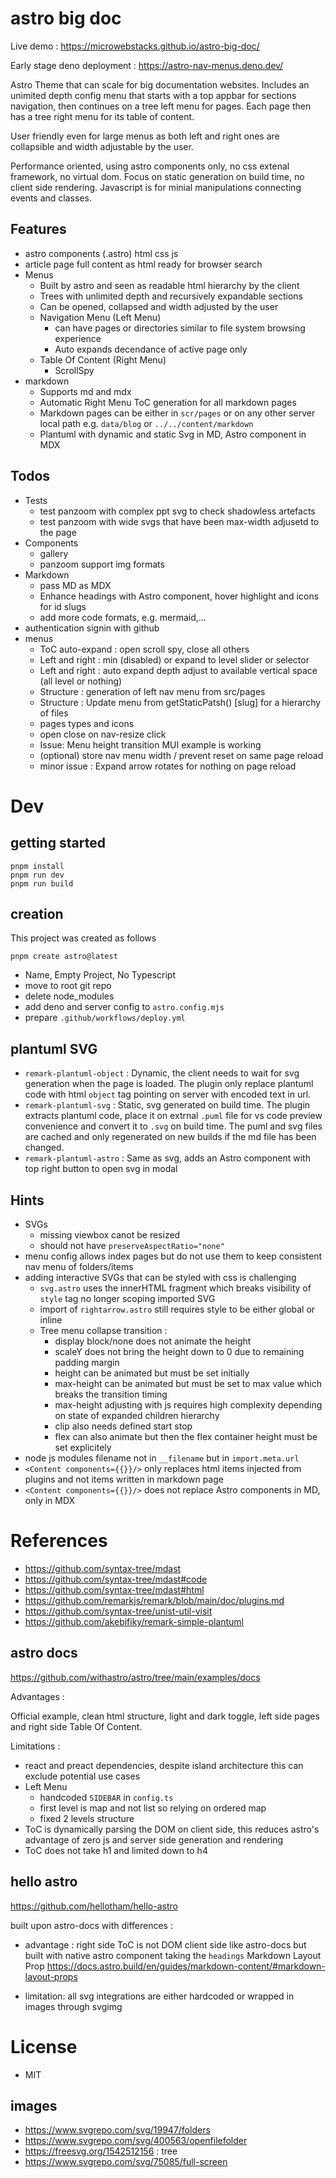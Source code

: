 # astro big doc

Live demo : https://microwebstacks.github.io/astro-big-doc/

Early stage deno deployment : https://astro-nav-menus.deno.dev/

Astro Theme that can scale for big documentation websites. Includes an unimited depth config menu that starts with a top appbar for sections navigation, then continues on a tree left  menu for pages. Each page then has a tree right menu for its table of content.

User friendly even for large menus as both left and right ones are collapsible and width adjustable by the user.

Performance oriented, using astro components only, no css extenal framework, no virtual dom. Focus on static generation on build time, no client side rendering. Javascript is for minial manipulations connecting events and classes.
## Features
- astro components (.astro) html css js
- article page full content as html ready for browser search
- Menus
  - Built by astro and seen as readable html hierarchy by the client
  - Trees with unlimited depth and recursively expandable sections
  - Can be opened, collapsed and width adjusted by the user
  - Navigation Menu (Left Menu)
    - can have pages or directories similar to file system browsing experience
    - Auto expands decendance of active page only
  - Table Of Content (Right Menu)
    - ScrollSpy
- markdown 
  - Supports md and mdx
  - Automatic Right Menu ToC generation for all markdown pages
  - Markdown pages can be either in `scr/pages` or on any other server local path e.g. `data/blog` or `../../content/markdown`
  - Plantuml with dynamic and static Svg in MD, Astro component in MDX

## Todos
- Tests
  - test panzoom with complex ppt svg to check shadowless artefacts
  - test panzoom with wide svgs that have been max-width adjusetd to the page
- Components
  - gallery
  - panzoom support img formats
- Markdown
  - pass MD as MDX
  - Enhance headings with Astro component, hover highlight and icons for id slugs
  - add more code formats, e.g. mermaid,...
- authentication signin with github
- menus
  - ToC auto-expand : open scroll spy, close all others
  - Left and right : min (disabled) or expand to level slider or selector
  - Left and right : auto expand depth adjust to available vertical space (all level or nothing)
  - Structure : generation of left nav menu from src/pages
  - Structure : Update menu from getStaticPatsh() [slug] for a hierarchy of files
  - pages types and icons
  - open close on nav-resize click
  - Issue: Menu height transition MUI example is working
  - (optional) store nav menu width / prevent reset on same page reload
  - minor issue : Expand arrow rotates for nothing on page reload

# Dev
## getting started
```
pnpm install
pnpm run dev
pnpm run build
```
## creation
This project was created as follows
```
pnpm create astro@latest
```
 - Name, Empty Project, No Typescript
 - move to root git repo
 - delete node_modules
 - add deno and server config to `astro.config.mjs`
 - prepare `.github/workflows/deploy.yml`

## plantuml SVG
* `remark-plantuml-object` : Dynamic, the client needs to wait for svg generation when the page is loaded. The plugin only replace plantuml code with html `object` tag pointing on server with encoded text in url.
* `remark-plantuml-svg` : Static, svg generated on build time. The plugin extracts plantuml code, place it on extrnal `.puml` file for vs code preview convenience and convert it to `.svg` on build time. The puml and svg files are cached and only regenerated on new builds if the md file has been changed.
* `remark-plantuml-astro` : Same as svg, adds an Astro component with top right button to open svg in modal


## Hints
- SVGs
  - missing viewbox canot be resized
  - should not have `preserveAspectRatio="none"`
- menu config allows index pages but do not use them to keep consistent nav menu of folders/items
- adding interactive SVGs that can be styled with css is challenging
  - `svg.astro` uses the innerHTML fragment which breaks visibility of `style` tag no longer scoping imported SVG
  - import of `rightarrow.astro` still requires style to be either global or inline
  - Tree menu collapse transition :
    - display block/none does not animate the height
    - scaleY does not bring the height down to 0 due to remaining padding margin
    - height can be animated but must be set initially
    - max-height can be animated but must be set to max value which breaks the transition timing
    - max-height adjusting with js requires high complexity depending on state of expanded children hierarchy
    - clip also needs defined start stop
    - flex can also animate but then the flex container height must be set explicitely
- node js modules filename not in `__filename` but in `import.meta.url`
- `<Content components={{}}/>` only replaces html items injected from plugins and not items written in markdown page
- `<Content components={{}}/>` does not replace Astro components in MD, only in MDX

# References
* https://github.com/syntax-tree/mdast
* https://github.com/syntax-tree/mdast#code
* https://github.com/syntax-tree/mdast#html
* https://github.com/remarkjs/remark/blob/main/doc/plugins.md
* https://github.com/syntax-tree/unist-util-visit
* https://github.com/akebifiky/remark-simple-plantuml

## astro docs
https://github.com/withastro/astro/tree/main/examples/docs

Advantages :

Official example, clean html structure, light and dark toggle, left side pages and right side Table Of Content.

Limitations :
 - react and preact dependencies, despite island architecture this can exclude potential use cases
 - Left Menu
   - handcoded `SIDEBAR` in `config.ts`
   - first level is map and not list so relying on ordered map
   - fixed 2 levels structure
 - ToC is dynamically parsing the DOM on client side, this reduces astro's advantage of zero js and server side generation and rendering
 - ToC does not take h1 and limited down to h4

## hello astro

https://github.com/hellotham/hello-astro

built upon astro-docs with differences :
 
 - advantage : right side ToC is not DOM client side like astro-docs but built with native astro component taking the `headings` Markdown Layout Prop https://docs.astro.build/en/guides/markdown-content/#markdown-layout-props

 - limitation: all svg integrations are either hardcoded or wrapped in images through svgimg

# License
- MIT
## images
- https://www.svgrepo.com/svg/19947/folders
- https://www.svgrepo.com/svg/400563/openfilefolder
- https://freesvg.org/1542512156 : tree
- https://www.svgrepo.com/svg/75085/full-screen
